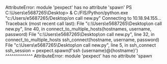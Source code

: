 AttributeError: module 'pexpect' has no attribute 'spawn'
PS C:\Users\e5687265\Desktop> & C:/FIS/Python/python.exe "c:/Users/e5687265/Desktop/on call new.py"
Connecting to 10.18.94.155...
Traceback (most recent call last):
  File "c:\Users\e5687265\Desktop\on call new.py", line 40, in <module>
    connect_to_multiple_hosts(hostnames, username, password)
  File "c:\Users\e5687265\Desktop\on call new.py", line 32, in connect_to_multiple_hosts
    ssh_connect(hostname, username, password)
  File "c:\Users\e5687265\Desktop\on call new.py", line 5, in ssh_connect
    ssh_session = pexpect.spawn(f'ssh {username}@{hostname}')
                  ^^^^^^^^^^^^^
AttributeError: module 'pexpect' has no attribute 'spawn
